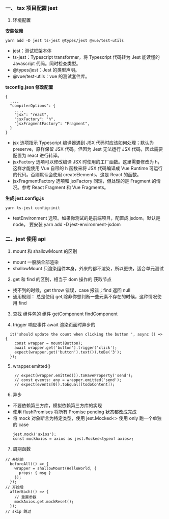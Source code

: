 ### 一、 tsx 项目配置 jest

1. 环境配置

**安装依赖**

```
yarn add -D jest ts-jest @types/jest @vue/test-utils
```

- jest：测试框架本体
- ts-jest：Typescript transformer，将 Typescript 代码转为 Jest 能读懂的 Javascript 代码。同时检查类型。
- @types/jest：Jest 的类型声明。
- @vue/test-utils：vue 的测试套件库。

**tsconfig.json 修改配置**

```
{
  ...,
  "compilerOptions": {
    ...,
    "jsx": "react",
    "jsxFactory": "h",
    "jsxFragmentFactory": "Fragment",
  }
}
```

- jsx 选项指示 Typescript 编译器遇到 JSX 代码时应该如何处理；默认为 preserve，原样保留 JSX 代码。但因为 Jest 无法运行 JSX 代码，因此需要配置为 react 进行转译。
- jsxFactory 选项可以修改编译 JSX 时使用的工厂函数。这里需要修改为 h，这样才能使用 Vue 自带的 h 函数来将 JSX 代码编译成 Vue Runtime 可运行的代码。否则默认会使用 createElements，这是 React 的函数。
- jsxFragmentFactory 选项和 jsxFactory 同理，但处理的是 Fragment 的情况。参考 React Fragment 和 Vue Fragments。

**生成 jest.config.js**

```
yarn ts-jest config:init
```

- testEnvironment 选项。如果你测试的是前端项目，配置成 jsdom。默认是 node。
  要安装 yarn add -D jest-environment-jsdom

### 二、jest 使用 api

1. mount 和 shallowMount 的区别

- mount 一股脑全部渲染
- shallowMount 只渲染组件本身，外来的都不渲染，所以更快，适合单元测试

2. get 和 find 的区别，相当于 dom 操作的 获取节点

- 找不到的时候，get throw 错误，case 报错；find 返回 null
- 通用规则： 总是使用 get,除非你想判断一些元素不存在的时候，这种情况使用 find

3. 查找 组件包的 组件 getComponent findComponent

4. trigger 响应事件
   await 渲染页面时异步的

```
  it('should update the count when clicking the button ', async () => {
    const wrapper = mount(Button);
    await wrapper.get('button').trigger('click');
    expect(wrapper.get('button').text()).toBe('3');
  });
```

5. wrapper.emitted()

```
    // expect(wrapper.emitted()).toHaveProperty('send');
    // const events: any = wrapper.emitted('send');
    // expect(events[0]).toEqual([todoContent]);
```

6. 异步

- 不要依赖第三方库，模拟依赖第三方库的实现
- 使用 flushPromises 将所有 Promise pending 状态都改成完成
- 将 mock 对象断言为特定类型，使用 jest.Mocked<>
  使用 only 跑一个单独的 case
  ```
  jest.mock('axios');
  const mockAxios = axios as jest.Mocked<typeof axios>;
  ```

7. 周期函数

```
// 开始前
  beforeAll(() => {
    wrapper = shallowMount(HelloWorld, {
      props: { msg }
    });
  });
// 开始后
  afterEach(() => {
    // 重置参数
    mockAxios.get.mockReset();
  });
// skip 跳过
```
